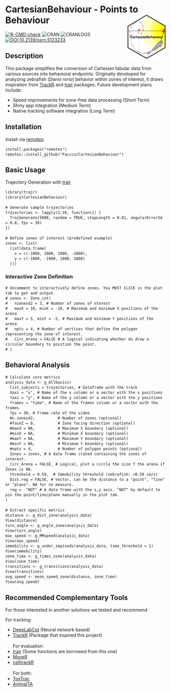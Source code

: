 # CartesianBehaviour - Points to Behaviour <img src="man/figures/logo.png" align="right" width="120"/>

[![R-CMD-check](https://github.com/Faccco/CartesianBehaviour/actions/workflows/R-CMD-check.yaml/badge.svg)](https://github.com/Faccco/CartesianBehaviour/actions/workflows/R-CMD-check.yaml) ![CRAN](https://www.r-pkg.org/badges/version/CartesianBehaviour) ![CRANLOGS](https://cranlogs.r-pkg.org/badges/CartesianBehaviour) [![DOI:10.2139/ssrn.5123233](https://img.shields.io/badge/DOI-10.2139/ssrn.5123233-blue)](https://doi.org/10.2139/ssrn.5123233)

## Description

This package simplifies the conversion of Cartesian tabular data from various sources into behavioral endpoints. Originally developed for analyzing zebrafish (*Danio rerio*) behavior within zones of interest, it draws inspiration from [TrackR](https://swarm-lab.github.io/trackR/) and [trajr](https://github.com/JimMcL/trajr) packages. Future development plans include:
  
  - Speed improvements for zone-free data processing (Short Term)
  - Shiny app integration (Medium Term)
  - Native tracking software integration (Long Term)

## Installation

Install via [remotes](https://cran.r-project.org/package=remotes):
  
```
install.packages("remotes")
remotes::install_github("Faccco/CartesianBehaviour")
```

## Basic Usage
Trajectory Generation with [trajr](https://github.com/JimMcL/trajr)

```
library(trajr)
library(CartesianBehaviour)

# Generate sample trajectories
trajectories <- lapply(1:10, function(i) {
  TrajGenerate(5000, random = TRUE, stepLength = 0.01, angularErrorSd = 0.8, fps = 30)
})

# Define zones of interest (predefined example)
zones <- list(
  list(data.frame(
    x = c(-1000, 1000, 1000, -1000),
    y = c(-1000, -1000, 1000, 1000)
  )))
```

### Interactive Zone Definition

```
# Uncomment to interactively define zones. You MUST CLICK in the plot tab to get and output.
# zones <- Zone_int(
#   nzonesd2 = 3, # Number of zones of nterest
#   maxX = 10, minX = -10, # Maximum and minimum X positions of the arena
#   maxY = 5, minY = -5, # Maximum and minimum Y positions of the arena
#   npts = 4, # Number of vertices that define the polygon representing the zone of interest.
#   Circ_Arena = FALSE # A logical indicating whether do draw a circular boundary to position the point.
# )
```

## Behavioral Analysis

```
# Calculate core metrics
analysis_data <- g_Allbasics(
  list_subjects = trajectories, # Dataframe with the track
  Xaxi = "x", # Name of the x column or a vector with the x positions
  Yaxi = "y", # Name of the y column or a vector with the y positions
  frames = "time", # Name of the frames column or a vector with the frames
  fps = 30, # Frame rate of the video
  #n.zonesd2,          # Number of zones (optional)
  #faceZ = 0,          # Zone facing direction (optional)
  #maxX = NA,          # Maximum X boundary (optional)
  #minX = NA,          # Minimum X boundary (optional)
  #maxY = NA,          # Maximum Y boundary (optional)
  #minY = NA,          # Minimum Y boundary (optional)
  #npts = 4,           # Number of polygon points (optional)
  Zones = zones, # A data frame crated containing the zones of interest.
  Circ_Arena = FALSE, # Logical, plot a circle the size f the arena if Zones is NA.
  threshold = 0.59,  # Immobility threshold (zebrafish: <0.59 cm/s)
  Dist.reg = FALSE, # Vector, can be the distance to a "point", "line" or "plane". NA for no measure.
  reg =  "NOT" # A data frame with the x,y axis. "NOT" by default to pin the point/line/plane manually in the plot tab.
)

# Extract specific metrics
distance <- g_dist_zone(analysis_data)
View(distance)
turn_angle <- g_angle_zone(analysis_data)
View(turn_angle)
max_speed <- g_MMspeed(analysis_data)
View(max_speed)
immobility <- g_under_sepisods(analysis_data, time_threshold = 1)
View(immobility)
zone_time <- g_times_zone(analysis_data)
View(zone_time)
transitions <- g_transitions(analysis_data)
View(transitions)
avg_speed <- mean_speed_zone(distance, zone_time)
View(avg_speed)
```

## Recommended Complementary Tools

For those interested in another solutions we tested and recommend

For tracking:<br>
  - [DeepLabCut](https://github.com/DeepLabCut/DeepLabCut) (Neural network based)<br>
  - [TrackR](https://swarm-lab.github.io/trackR/) (Package that inspired this project)<br><br>
  For evaluation:<br>
  - [trajr](https://github.com/JimMcL/trajr) (Some functions are borrowed from this one)<br>
  - [MoveR](https://github.com/qpetitjean/MoveR)<br>
  - [celltrackR](https://github.com/ingewortel/celltrackR)<br><br>
  For both:<br>
  - [ToxTrac](https://sourceforge.net/projects/toxtrac/)<br>
  - [AnimalTA](http://vchiara.eu/index.php/animalta)<br>
